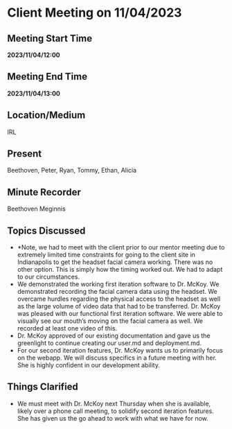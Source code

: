 # Client Meeting on 11/04/2023
## Meeting Start Time
**2023/11/04/12:00**
## Meeting End Time
**2023/11/04/13:00**
## Location/Medium
IRL
## Present
Beethoven, Peter, Ryan, Tommy, Ethan, Alicia
## Minute Recorder
Beethoven Meginnis
## Topics Discussed
-	*Note, we had to meet with the client prior to our mentor meeting due to extremely limited time constraints for going to the client site in Indianapolis to get the headset facial camera working. There was no other option. This is simply how the timing worked out. We had to adapt to our circumstances. 
-	We demonstrated the working first iteration software to Dr. McKoy. We demonstrated recording the facial camera data using the headset. We overcame hurdles regarding the physical access to the headset as well as the large volume of video data that had to be transferred. Dr. McKoy was pleased with our functional first iteration software. We were able to visually see our mouth’s moving on the facial camera as well. We recorded at least one video of this. 
-	Dr. McKoy approved of our existing documentation and gave us the greenlight to continue creating our user.md and deployment.md.
-	For our second iteration features, Dr. McKoy wants us to primarily focus on the webapp. We will discuss specifics in a future meeting with her. She is highly confident in our development ability. 
## Things Clarified
-	We must meet with Dr. McKoy next Thursday when she is available, likely over a phone call meeting, to solidify second iteration features. She has given us the go ahead to work with what we have for now. 

